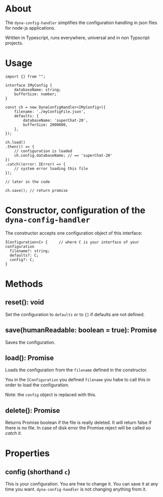 # About

The `dyna-config-handler` simplifies the configuration handling in json files for node-js applications.

Written in Typescript, runs everywhere, universal and in non Typscript projects.  

# Usage

```
import {} from "";

interface IMyConfig {
	databaseName: string;
	bufferSize: number;
}

const ch = new DynaConfigHandler<IMyConfig>({
	filename: './myConfigFile.json',
	defaults: {
		databaseName: 'superChat-20',
		bufferSize: 2000000,
	},
});

ch.load()
.then(() => {
	// configuration is loaded
	ch.config.databaseName; // == 'superChat-20'
})
.catch((error: IError) => {
	// system error loading this file
});

// later in the code

ch.save(); // return promise

```

# Constructor, configuration of the `dyna-config-handler`

The constructor accepts one configuration object of this interface:
```
IConfiguration<C> {		// where C is your interface of your configuration
  filename?: string;
  defaults?: C;
  config?: C;
}
```

# Methods

## reset(): void

Set the configuration to `defaults` or to `{}` if defaults are not defined.

## save(humanReadable: boolean = true): Promise<void> 

Saves the configuration.

## load(): Promise<void>

Loads the configuration from the `filename` defined in the constructor.

You in the `IConfiguration` you defined `filename` you habe to call this in order to load the configuration.

Note: the `config` object is replaced with this.

## delete(): Promise<boolean>

Returns Promise boolean if the file is really deleted. It will return false if there is no file. In case of disk error the Promise.reject will be called _so catch it_.

# Properties

## config (shorthand `c`)

This is your configuration. You are free to change it. You can save it at any time you want. `dyna-config-handler` is not changing anything from it.
